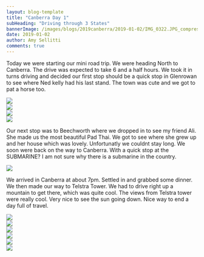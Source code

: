 ```yaml
---
layout: blog-template
title: "Canberra Day 1"
subHeading: "Driving through 3 States"
bannerImage: /images/blogs/2019canberra/2019-01-02/IMG_0322.JPG_compressed.JPEG
date: 2019-01-02
author: Amy Sellitti
comments: true
---
```


Today we were starting our mini road trip. We were heading North to Canberra. The drive was expected to take 6 and a half hours.
We took it in turns driving and decided our first stop should be a quick stop in Glenrowan to see where Ned kelly had his last stand. The town was cute and we got to pat a horse too.

<div class="center-image"><img src="/images/blogs/2019canberra/2019-01-02/20190102_122311.jpg_compressed.JPEG" /></div>
<div class="center-image"><img src="/images/blogs/2019canberra/2019-01-02/20190102_122540.jpg_compressed.JPEG" /></div>
<div class="center-image"><img src="/images/blogs/2019canberra/2019-01-02/20190102_122929.jpg_compressed.JPEG" /></div>
<div class="center-image"><img src="/images/blogs/2019canberra/2019-01-02/20190102_151632.jpg_compressed.JPEG" /></div>

Our next stop was to Beechworth where we dropped in to see my friend Ali. She made us the most beautiful Pad Thai. We got to see where she grew up and her house which was lovely. Unfortunatly we couldnt stay long. We soon were back on the way to Canberra. With a quick stop at the SUBMARINE? I am not sure why there is a submarine in the country.

<div class="center-image"><img src="/images/blogs/2019canberra/2019-01-02/20190102_155032.jpg_compressed.JPEG" /></div>

We arrived in Canberra at about 7pm. Settled in and grabbed some dinner. We then made our way to Telstra Tower. We had to drive right up a mountain to get there, which was quite cool. The views from Telstra tower were really cool. Very nice to see the sun going down.
Nice way to end a day full of travel.

<div class="center-image"><img src="/images/blogs/2019canberra/2019-01-02/IMG_0301.JPG_compressed.JPEG" /></div>
<div class="center-image"><img src="/images/blogs/2019canberra/2019-01-02/IMG_0306.JPG_compressed.JPEG" /></div>
<div class="center-image"><img src="/images/blogs/2019canberra/2019-01-02/IMG_0322.JPG_compressed.JPEG" /></div>
<div class="center-image"><img src="/images/blogs/2019canberra/2019-01-02/IMG_0335.JPG_compressed.JPEG" /></div>
<div class="center-image"><img src="/images/blogs/2019canberra/2019-01-02/IMG_20190102_213624.jpg_compressed.JPEG" /></div>
<div class="center-image"><img src="/images/blogs/2019canberra/2019-01-02/IMG_20190102_213631.jpg_compressed.JPEG" /></div>
